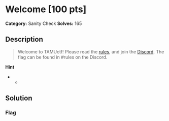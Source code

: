 # Welcome [100 pts]

**Category:** Sanity Check
**Solves:** 165

## Description
>Welcome to TAMUctf! Please read the <a href="/rules">rules</a>, and join the <a href="https://discord.gg/mAFJYfBset">Discord</a>. The flag can be found in #rules on the Discord.

**Hint**
* -

## Solution

### Flag

